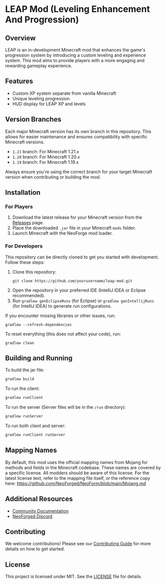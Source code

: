 # LEAP Mod (Leveling Enhancement And Progression)

## Overview

LEAP is an in-development Minecraft mod that enhances the game's progression system by introducing a custom leveling and experience system. This mod aims to provide players with a more engaging and rewarding gameplay experience.

## Features

- Custom XP system separate from vanilla Minecraft
- Unique leveling progression
- HUD display for LEAP XP and levels

## Version Branches

Each major Minecraft version has its own branch in this repository. This allows for easier maintenance and ensures compatibility with specific Minecraft versions.

- `1.21` branch: For Minecraft 1.21.x
- `1.20` branch: For Minecraft 1.20.x
- `1.19` branch: For Minecraft 1.19.x

Always ensure you're using the correct branch for your target Minecraft version when contributing or building the mod.

## Installation

### For Players

1. Download the latest release for your Minecraft version from the [Releases](https://github.com/yourusername/leap-mod/releases) page.
2. Place the downloaded `.jar` file in your Minecraft `mods` folder.
3. Launch Minecraft with the NeoForge mod loader.

### For Developers

This repository can be directly cloned to get you started with development. Follow these steps:

1. Clone this repository:
   ```
   git clone https://github.com/yourusername/leap-mod.git
   ```
2. Open the repository in your preferred IDE (IntelliJ IDEA or Eclipse recommended).
3. Run `gradlew genEclipseRuns` (for Eclipse) or `gradlew genIntellijRuns` (for IntelliJ IDEA) to generate run configurations.

If you encounter missing libraries or other issues, run:
```
gradlew --refresh-dependencies
```
To reset everything (this does not affect your code), run:
```
gradlew clean
```

## Building and Running

To build the jar file:
```bash
gradlew build
```

To run the client:
```bash
gradlew runClient
```

To run the server (Server files will be in the `/run` directory):
```bash
gradlew runServer
```

To run both client and server:
```bash
gradlew runClient runServer
```

## Mapping Names

By default, this mod uses the official mapping names from Mojang for methods and fields in the Minecraft codebase. These names are covered by a specific license. All modders should be aware of this license. For the latest license text, refer to the mapping file itself, or the reference copy here:
https://github.com/NeoForged/NeoForm/blob/main/Mojang.md

## Additional Resources

- [Community Documentation](https://docs.neoforged.net/)
- [NeoForged Discord](https://discord.neoforged.net/)

## Contributing

We welcome contributions! Please see our [Contributing Guide](CONTRIBUTING.md) for more details on how to get started.

## License

This project is licensed under MIT. See the [LICENSE](LICENSE) file for details.
